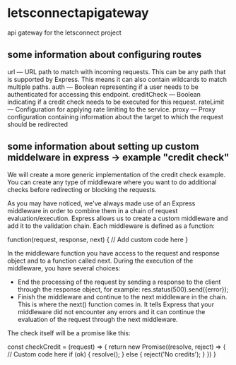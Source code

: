 # letsconnectapigateway
api gateway for the letsconnect project


## some information  about configuring routes
url — URL path to match with incoming requests. This can be any path that is supported by Express. This means it can also contain wildcards to match multiple paths.
auth — Boolean representing if a user needs to be authenticated for accessing this endpoint.
creditCheck — Boolean indicating if a credit check needs to be executed for this request.
rateLimit — Configuration for applying rate limiting to the service.
proxy — Proxy configuration containing information about the target to which the request should be redirected

## some information about setting up custom middelware in express -> example "credit check"
We will create a more generic implementation of the credit check example. You can create any type of middleware where you want to do additional checks before redirecting or blocking the requests.

As you may have noticed, we've always made use of an Express middleware in order to combine them in a chain of request evaluation/execution. Express allows us to create a custom middleware and add it to the validation chain. Each middleware is defined as a function:

function(request, response, next) {
    // Add custom code here
}

In the middleware function you have access to the request and response object and to a function called next. During the execution of the middleware, you have several choices:

- End the processing of the request by sending a response to the client through the response object, for example:
    res.status(500).send({error});
- Finish the middleware and continue to the next middleware in the chain. This is where the next() function comes in. It tells Express that your middleware did not encounter any errors and it can continue the evaluation of the request through the next middleware.

The check itself will be a promise like this:

const checkCredit = (request) => {
    return new Promise((resolve, reject) => {
           // Custom code here 
           if (ok) {
              resolve();
           } else {
              reject('No credits');
           } 
    })
}
